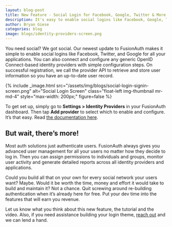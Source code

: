 ```yaml
---
layout: blog-post
title: New Feature - Social Login for Facebook, Google, Twitter & More
description: It's easy to enable social logins like Facebook, Google, Twitter and OpenID Connect with FusionAuth.
author: Bryan Giese
categories: blog
image: blogs/identity-providers-screen.png
---
```


You need social? We got social. Our newest update to FusionAuth makes it simple to enable social logins like Facebook, Twitter, and Google for all your applications. You can also connect and configure any generic OpenID Connect-based identity providers with simple configuration steps. On successful registration, we call the provider API to retrieve and store user information so you have an up-to-date user record.
<!--more-->

{% include _image.html src="/assets/img/blogs/social-login-signin-screen.png" alt="Social Login Screen" class="float-left img-thumbnail mr-md-4" style="max-width: 200px;" figure=false %}

To get set up, simply go to **Settings > Identity Providers** in your FusionAuth dashboard. Then tap **Add provider** to select which to enable and configure. It’s that easy. Read [the documentation here](/docs/v1/tech/apis/identity-providers/overview).

## But wait, there’s more!

Most auth solutions just authenticate users. FusionAuth always gives you advanced user management for all your users no matter how they decide to log in. Then you can assign permissions to individuals and groups, monitor user activity and generate detailed reports across all identity providers and applications.

Could you build all that on your own for every social network your users want? Maybe. Would it be worth the time, money and effort it would take to build and maintain it? Not a chance. Quit screwing around re-building authentication when it’s already here for free. Put your dev time into the features that will earn you revenue.

Let us know what you think about this new feature, the tutorial and the video. Also, if you need assistance building your login theme, [reach out](/contact) and we can lend a hand.
